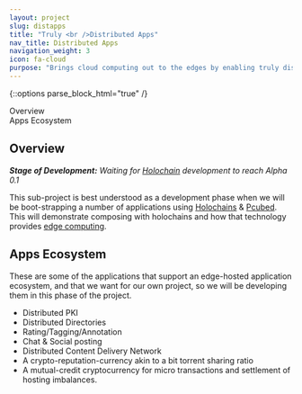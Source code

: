 ```yaml
---
layout: project
slug: distapps
title: "Truly <br />Distributed Apps"
nav_title: Distributed Apps
navigation_weight: 3
icon: fa-cloud
purpose: "Brings cloud computing out to the edges by enabling truly distributed applications and hosting: on laptops, phones, routers, devices, as well as servers."
---
```

{::options parse_block_html="true" /}
<div id="toc" class="toc col-lg-2 col-md-2">

<!-- TOC START min:1 max:3 link:true update:true -->
  - [Overview](#overview)
  - [Apps Ecosystem](#apps-ecosystem)

<!-- TOC END -->
</div>

## Overview
<em>**Stage of Development:** Waiting for [Holochain](/projects/holochain) development to reach Alpha 0.1 </em>

This sub-project is best understood as a development phase when we will be boot-strapping a number of applications using [Holochains](/projects/holochain) & [Pcubed](/projects/pcubed).  This will demonstrate composing with holochains and how that technology provides [edge computing](https://en.wikipedia.org/wiki/Edge_computing).

## Apps Ecosystem
These are some of the applications that support an edge-hosted application ecosystem, and that we want for our own project, so we will be developing them in this phase of the project.

- Distributed PKI
- Distributed Directories
- Rating/Tagging/Annotation
- Chat & Social posting
- Distributed Content Delivery Network
- A crypto-reputation-currency akin to a bit torrent sharing ratio
- A mutual-credit cryptocurrency for micro transactions and settlement of hosting imbalances.
